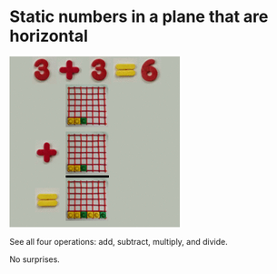 # Static numbers in a plane that are horizontal

<a id="single_1" href="../../img/plane_t_600.gif"
title="static numbers, horizontal">
    <img src="../../img/plane_t_300.gif" alt="" /></a>

See all four operations: add, subtract, multiply, and divide.

No surprises.
